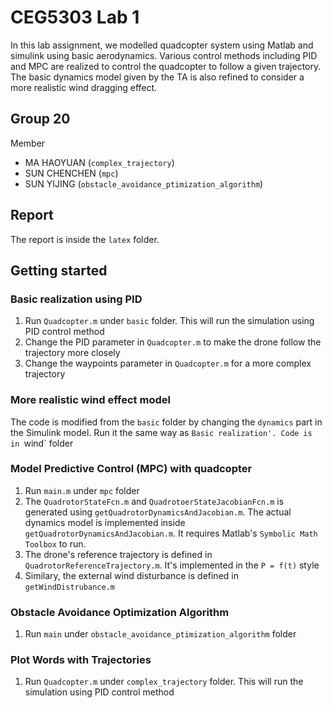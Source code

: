 # CEG5303 Lab 1

In this lab assignment, we modelled quadcopter system using Matlab and simulink using basic aerodynamics. Various control methods including PID and MPC are realized to control the quadcopter to follow a given trajectory. The basic dynamics model given by the TA is also refined to 
consider a more realistic wind dragging effect.

## Group 20

Member
- MA HAOYUAN (`complex_trajectory`)
- SUN CHENCHEN (`mpc`)
- SUN YIJING (`obstacle_avoidance_ptimization_algorithm`)

## Report
The report is inside the `latex` folder. 

## Getting started

### Basic realization using PID
1. Run `Quadcopter.m` under `basic` folder. This will run the simulation using PID control method
2. Change the PID parameter in `Quadcopter.m` to make the drone follow the trajectory more closely
3. Change the waypoints parameter in `Quadcopter.m` for a more complex trajectory

### More realistic wind effect model
The code is modified from the `basic` folder by changing the `dynamics`
part in the Simulink model. Run it the same way as `Basic realization'. Code is in `wind` folder

### Model Predictive Control (MPC) with quadcopter
1. Run `main.m` under `mpc` folder
2. The `QuadrotorStateFcn.m` and `QuadrotoerStateJacobianFcn.m` is generated using `getQuadrotorDynamicsAndJacobian.m`. The actual dynamics model is implemented inside `getQuadrotorDynamicsAndJacobian.m`. It requires Matlab's `Symbolic Math Toolbox` to run.
3. The drone's reference trajectory is defined in `QuadrotorReferenceTrajectory.m`. It's implemented in the `P = f(t)` style
4. Similary, the external wind disturbance is defined in `getWindDistrubance.m`

### Obstacle Avoidance Optimization Algorithm
1. Run `main` under `obstacle_avoidance_ptimization_algorithm` folder

### Plot Words with Trajectories
1. Run `Quadcopter.m` under `complex_trajectory` folder. This will run the simulation using PID control method

